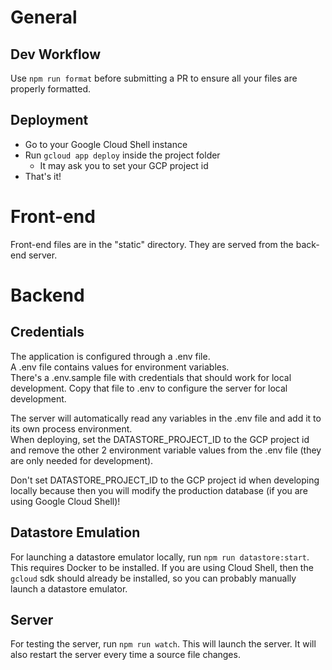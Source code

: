 # General
## Dev Workflow
Use `npm run format` before submitting a PR to ensure all your files are properly formatted.

## Deployment
- Go to your Google Cloud Shell instance
- Run `gcloud app deploy` inside the project folder
  - It may ask you to set your GCP project id
- That's it!

# Front-end
Front-end files are in the "static" directory. They are served from the back-end server.

# Backend
## Credentials
The application is configured through a .env file.  
A .env file contains values for environment variables.  
There's a .env.sample file with credentials that should work for local development. Copy that file to .env to configure the server for local development.

The server will automatically read any variables in the .env file and add it to its own process environment.  
When deploying, set the DATASTORE_PROJECT_ID to the GCP project id and remove the other 2 environment variable values from the .env file (they are only needed for development).

Don't set DATASTORE_PROJECT_ID to the GCP project id when developing locally because then you will modify the production database (if you are using Google Cloud Shell)!

## Datastore Emulation
For launching a datastore emulator locally, run `npm run datastore:start`. This requires Docker to be installed. If you are using Cloud Shell, then the `gcloud` sdk should already be installed, so you can probably manually launch a datastore emulator.

## Server
For testing the server, run `npm run watch`. This will launch the server. It will also restart the server every time a source file changes.
